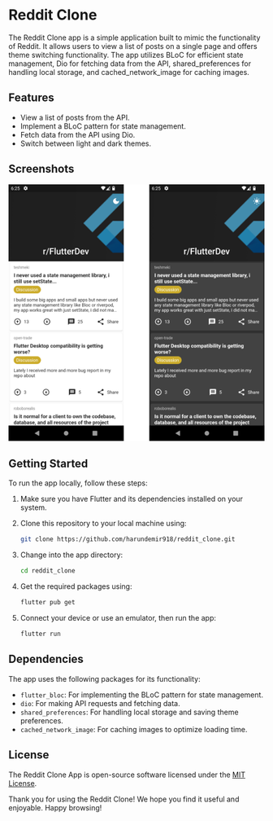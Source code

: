 # Reddit Clone

The Reddit Clone app is a simple application built to mimic the functionality of Reddit. It allows users to view a list of posts on a single page and offers theme switching functionality. The app utilizes BLoC for efficient state management, Dio for fetching data from the API, shared_preferences for handling local storage, and cached_network_image for caching images.

## Features

- View a list of posts from the API.
- Implement a BLoC pattern for state management.
- Fetch data from the API using Dio.
- Switch between light and dark themes.

## Screenshots

![Screenshot 1](screens/1.png)

## Getting Started

To run the app locally, follow these steps:

1. Make sure you have Flutter and its dependencies installed on your system.
2. Clone this repository to your local machine using:

   ```bash
   git clone https://github.com/harundemir918/reddit_clone.git
   ```

3. Change into the app directory:

   ```bash
   cd reddit_clone
   ```

4. Get the required packages using:

   ```bash
   flutter pub get
   ```

5. Connect your device or use an emulator, then run the app:

   ```bash
   flutter run
   ```

## Dependencies

The app uses the following packages for its functionality:

- `flutter_bloc`: For implementing the BLoC pattern for state management.
- `dio`: For making API requests and fetching data.
- `shared_preferences`: For handling local storage and saving theme preferences.
- `cached_network_image`: For caching images to optimize loading time.

## License

The Reddit Clone App is open-source software licensed under the [MIT License](LICENSE).

Thank you for using the Reddit Clone! We hope you find it useful and enjoyable. Happy browsing!